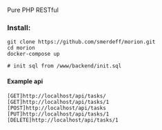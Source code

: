 Pure PHP RESTful


### Install:
```
git clone https://github.com/smerdeff/morion.git
cd morion
docker-compose up

# init sql from /www/backend/init.sql
```

#### Example api
```
[GET]http://localhost/api/tasks/
[GET]http://localhost/api/tasks/1
[POST]http://localhost/api/tasks
[PUT]http://localhost/api/tasks/1
[DELETE]http://localhost/api/tasks/1
```



